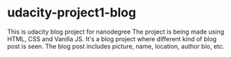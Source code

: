 # udacity-project1-blog
This is udacity blog project for nanodegree
The project is being made using HTML, CSS and Vanilla JS.
It's a blog project where different kind of blog post is seen.
The blog post includes picture, name, location, author bio, etc.
